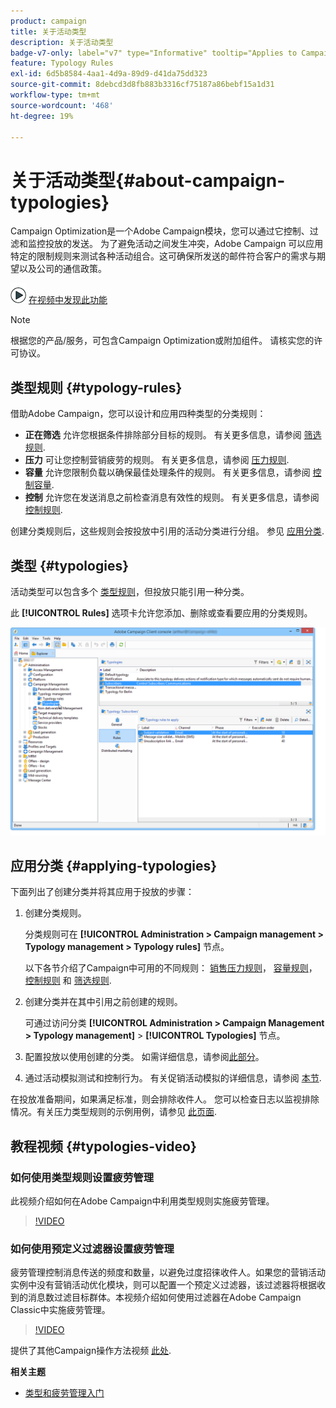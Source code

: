 ```yaml
---
product: campaign
title: 关于活动类型
description: 关于活动类型
badge-v7-only: label="v7" type="Informative" tooltip="Applies to Campaign Classic v7 only"
feature: Typology Rules
exl-id: 6d5b8584-4aa1-4d9a-89d9-d41da75dd323
source-git-commit: 8debcd3d8fb883b3316cf75187a86bebf15a1d31
workflow-type: tm+mt
source-wordcount: '468'
ht-degree: 19%

---
```


# 关于活动类型{#about-campaign-typologies}

Campaign Optimization是一个Adobe Campaign模块，您可以通过它控制、过滤和监控投放的发送。 为了避免活动之间发生冲突，Adobe Campaign 可以应用特定的限制规则来测试各种活动组合。这可确保所发送的邮件符合客户的需求与期望以及公司的通信政策。

![](assets/do-not-localize/how-to-video.png) [在视频中发现此功能](#typologies-video)

>[!NOTE]
>
>根据您的产品/服务，可包含Campaign Optimization或附加组件。 请核实您的许可协议。

## 类型规则 {#typology-rules}

借助Adobe Campaign，您可以设计和应用四种类型的分类规则：

* **正在筛选** 允许您根据条件排除部分目标的规则。 有关更多信息，请参阅 [筛选规则](filtering-rules.md).
* **压力** 可让您控制营销疲劳的规则。 有关更多信息，请参阅 [压力规则](pressure-rules.md).
* **容量** 允许您限制负载以确保最佳处理条件的规则。 有关更多信息，请参阅 [控制容量](consistency-rules.md#controlling-capacity).
* **控制** 允许您在发送消息之前检查消息有效性的规则。 有关更多信息，请参阅 [控制规则](control-rules.md).

创建分类规则后，这些规则会按投放中引用的活动分类进行分组。 参见 [应用分类](#applying-typologies).

## 类型 {#typologies}

活动类型可以包含多个 [类型规则](#typology-rules)，但投放只能引用一种分类。

此 **[!UICONTROL Rules]** 选项卡允许您添加、删除或查看要应用的分类规则。

![](assets/campaign_opt_rules_tab.png)

## 应用分类 {#applying-typologies}

下面列出了创建分类并将其应用于投放的步骤：

1. 创建分类规则。

   分类规则可在 **[!UICONTROL Administration > Campaign management > Typology management > Typology rules]** 节点。

   以下各节介绍了Campaign中可用的不同规则： [销售压力规则](pressure-rules.md)， [容量规则](consistency-rules.md#controlling-capacity)， [控制规则](control-rules.md) 和 [筛选规则](filtering-rules.md).

1. 创建分类并在其中引用之前创建的规则。

   可通过访问分类 **[!UICONTROL Administration > Campaign Management > Typology management]** > **[!UICONTROL Typologies]** 节点。

1. 配置投放以使用创建的分类。 如需详细信息，请参阅[此部分](applying-rules.md#applying-a-typology-to-a-delivery)。
1. 通过活动模拟测试和控制行为。 有关促销活动模拟的详细信息，请参阅 [本节](campaign-simulations.md).

在投放准备期间，如果满足标准，则会排除收件人。 您可以检查日志以监视排除情况。有关压力类型规则的示例用例，请参见 [此页面](pressure-rules.md#use-cases-on-pressure-rules).

## 教程视频 {#typologies-video}

### 如何使用类型规则设置疲劳管理

此视频介绍如何在Adobe Campaign中利用类型规则实施疲劳管理。

>[!VIDEO](https://video.tv.adobe.com/v/25090?quality=12)

### 如何使用预定义过滤器设置疲劳管理

疲劳管理控制消息传送的频度和数量，以避免过度招徕收件人。如果您的营销活动实例中没有营销活动优化模块，则可以配置一个预定义过滤器，该过滤器将根据收到的消息数过滤目标群体。本视频介绍如何使用过滤器在Adobe Campaign Classic中实施疲劳管理。

>[!VIDEO](https://video.tv.adobe.com/v/25091?quality=12)

提供了其他Campaign操作方法视频 [此处](https://experienceleague.adobe.com/docs/campaign-classic-learn/tutorials/overview.html?lang=zh-Hans).

**相关主题**

* [类型和疲劳管理入门](pressure-rules.md)

